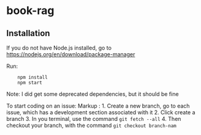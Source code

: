 # book-rag
## Installation
If you do not have Node.js installed, go to https://nodejs.org/en/download/package-manager

Run: 
```
    npm install
    npm start
```

Note: I did get some deprecated dependencies, but it should be fine

To start coding on an issue:
Markup : 1. Create a new branch, go to each issue, which has a development section associated with it
        2. Click create a branch
        3. In you terminal, use the command ``` git fetch --all ```
        4. Then checkout your branch, with the command ``` git checkout branch-nam ```
